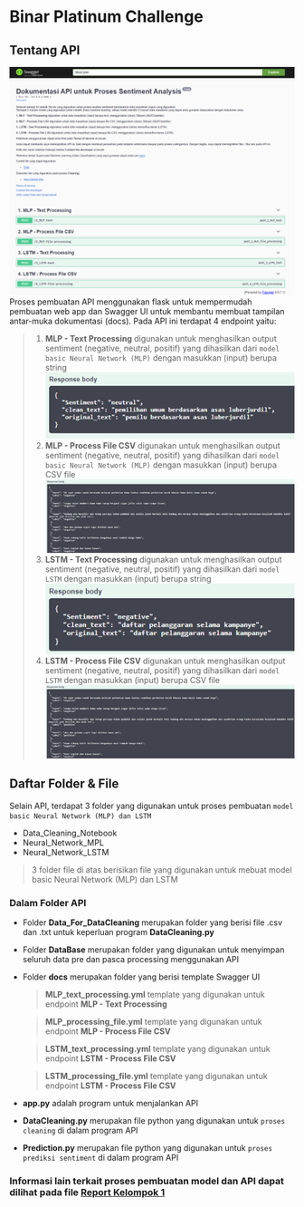 # Binar Platinum Challenge
## Tentang API
![Alt text](Image\API.png)
Proses pembuatan API menggunakan flask untuk mempermudah pembuatan web app dan Swagger UI untuk membantu membuat tampilan antar-muka dokumentasi (docs). Pada API ini terdapat 4 endpoint yaitu:
> 1. **MLP - Text Processing** digunakan untuk menghasilkan output sentiment (negative, neutral, positif) yang dihasilkan dari `model basic Neural Network (MLP)` dengan masukkan (input) berupa string 
![alt text](Image\MLP_text.png)
> 1. **MLP - Process File CSV** digunakan untuk menghasilkan output sentiment (negative, neutral, positif) yang dihasilkan dari `model basic Neural Network (MLP)` dengan masukkan (input) berupa CSV file 
![alt text](Image\MLP_CSV.png)
> 1. **LSTM - Text Processing** digunakan untuk menghasilkan output sentiment (negative, neutral, positif) yang dihasilkan dari `model LSTM` dengan masukkan (input) berupa string 
![alt text](Image\LSTM_text.png)
> 1. **LSTM - Process File CSV** digunakan untuk menghasilkan output sentiment (negative, neutral, positif) yang dihasilkan dari `model LSTM` dengan masukkan (input) berupa CSV file 
![alt text](Image\LSTM_CSV.png)
## Daftar Folder & File
Selain API, terdapat 3 folder yang digunakan untuk proses pembuatan `model basic Neural Network (MLP) dan LSTM`
- Data_Cleaning_Notebook
- Neural_Network_MPL
- Neural_Network_LSTM

> 3 folder file di atas berisikan file yang digunakan untuk mebuat model basic Neural Network (MLP) dan LSTM

### Dalam Folder API
- Folder **Data_For_DataCleaning** merupakan folder yang berisi file .csv dan .txt untuk keperluan program **DataCleaning.py**
- Folder **DataBase** merupakan folder yang digunakan untuk menyimpan seluruh data pre dan pasca processing menggunakan API
- Folder **docs** merupakan folder yang berisi template Swagger UI
    > **MLP_text_processing.yml** template yang digunakan untuk endpoint **MLP - Text Processing**

    > **MLP_processing_file.yml** template yang digunakan untuk endpoint **MLP - Process File CSV**

    > **LSTM_text_processing.yml** template yang digunakan untuk endpoint **LSTM - Process File CSV**
    
    > **LSTM_processing_file.yml** template yang digunakan untuk endpoint **LSTM - Process File CSV**

- **app.py** adalah program untuk menjalankan API
- **DataCleaning.py** merupakan file python  yang digunakan untuk `proses cleaning` di dalam program API
- **Prediction.py** merupakan file python  yang digunakan untuk `proses prediksi sentiment` di dalam program API

### Informasi lain terkait proses pembuatan model dan API dapat dilihat pada file [Report Kelompok 1](https://github.com/prasamumtaz/Platinum-Challenge/blob/main/Report%20Kelompok%201.pdf)